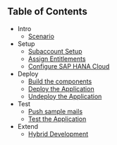 ## Table of Contents

<!-- disco-toc-start -->

- Intro
  - [Scenario](https://github.com/SAP-samples/btp-cap-genai-rag/blob/main/docs/tutorial/1-intro/1-Scenario.md)<!-- dc-card: {"label": ["Basics"]} dc-card -->
- Setup
  - [Subaccount Setup](https://github.com/SAP-samples/btp-cap-genai-rag/blob/main/docs/tutorial/2-setup/1-SubaccountSetup.md)<!-- dc-card: {"label": ["Hands-On"]} dc-card -->
  - [Assign Entitlements](https://github.com/SAP-samples/btp-cap-genai-rag/blob/main/docs/tutorial/2-setup/2-AssignEntitlements.md)<!-- dc-card: {"label": ["Hands-On"]} dc-card -->
  - [Configure SAP HANA Cloud](https://github.com/SAP-samples/btp-cap-genai-rag/blob/main/docs/tutorial/2-setup/3-SAPHANACloud.md)<!-- dc-card: {"label": ["Hands-On"]} dc-card -->
- Deploy
  - [Build the components](https://github.com/SAP-samples/btp-cap-genai-rag/blob/main/docs/tutorial/3-deploy/1-BuildTheComponents.md)<!-- dc-card: {"label":  ["Hands-On"]} dc-card -->
  - [Deploy the Application](https://github.com/SAP-samples/btp-cap-genai-rag/blob/main/docs/tutorial/3-deploy/2-DeployTheApplication.md)<!-- dc-card: {"label":  ["Hands-On"]} dc-card -->
  - [Undeploy the Application](https://github.com/SAP-samples/btp-cap-genai-rag/blob/main/docs/tutorial/3-deploy/3-UndeployApplication.md)<!-- dc-card: {"label":  ["Hands-On"]} dc-card -->
- Test
  - [Push sample mails](https://github.com/SAP-samples/btp-cap-genai-rag/blob/main/docs/tutorial/4-test/1-PushSampleMails.md)<!-- dc-card: {"label":  ["Hands-On"]} dc-card -->
  - [Test the Application](https://github.com/SAP-samples/btp-cap-genai-rag/blob/main/docs/tutorial/4-test/2-TestApplication.md)<!-- dc-card: {"label":  ["Hands-On"]} dc-card -->
- Extend
  - [Hybrid Development](https://github.com/SAP-samples/btp-cap-genai-rag/blob/main/docs/tutorial/5-extend/2-HybridDev.md)<!-- dc-card: {"label":  ["Hands-On"]} dc-card -->
  <!-- disco-toc-end -->
